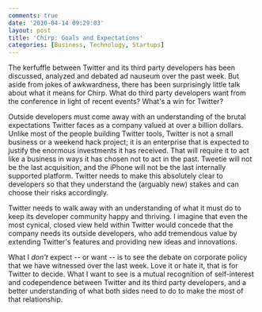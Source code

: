```yaml
---
comments: true
date: '2010-04-14 09:29:03'
layout: post
title: 'Chirp: Goals and Expectations'
categories: [Business, Technology, Startups]
---
```


The kerfuffle between Twitter and its third party developers has been discussed, analyzed and debated ad nauseum over the past week. But aside from jokes of awkwardness, there has been surprisingly little talk about what it means for Chirp. What do third party developers want from the conference in light of recent events? What's a win for Twitter?<!--more-->

Outside developers must come away with an understanding of the brutal expectations Twitter faces as a company valued at over a billion dollars. Unlike most of the people building Twitter tools, Twitter is not a small business or a weekend hack project; it is an enterprise that is expected to justify the enormous investments it has received. That will require it to act like a business in ways it has chosen not to act in the past. Tweetie will not be the last acquisition, and the iPhone will not be the last internally supported platform. Twitter needs to make this absolutely clear to developers so that they understand the (arguably new) stakes and can choose their risks accordingly.

Twitter needs to walk away with an understanding of what it must do to keep its developer community happy and thriving. I imagine that even the most cynical, closed view held within Twitter would concede that the company needs its outside developers, who add tremendous value by extending Twitter's features and providing new ideas and innovations.

What I _don't_ expect -- or want -- is to see the debate on corporate policy that we have witnessed over the last week. Love it or hate it, that is for Twitter to decide. What I want to see is a mutual recognition of self-interest and codependence between Twitter and its third party developers, and a better understanding of what both sides need to do to make the most of that relationship.
